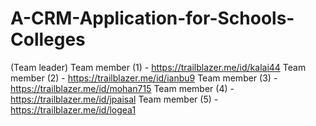 # A-CRM-Application-for-Schools-Colleges 
(Team leader) Team member (1) - https://trailblazer.me/id/kalai44
              Team member (2) - https://trailblazer.me/id/ianbu9
              Team member (3) - https://trailblazer.me/id/mohan715
              Team member (4) - https://trailblazer.me/id/jpaisal
              Team member (5) - https://trailblazer.me/id/logea1
